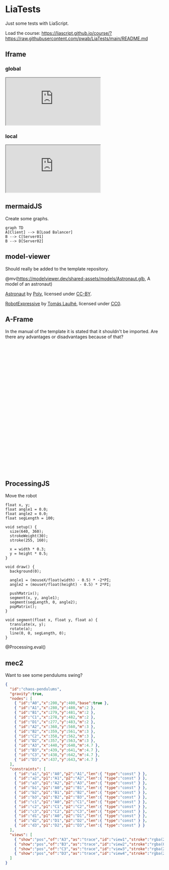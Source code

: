 <!--
author:   Philipp Wabnitz
version:  0.0.6
language: en
comment:  Just some LiaScript tests

script:
    https://unpkg.com/@google/model-viewer/dist/model-viewer.min.js
    https://unpkg.com/@google/model-viewer/dist/model-viewer-legacy.js
    https://cdnjs.cloudflare.com/ajax/libs/processing.js/1.6.6/processing.min.js

@mv: <model-viewer src="@0" alt="@1" auto-rotate camera-controls></model-viewer>

import:
    https://raw.githubusercontent.com/LiaTemplates/mermaid_template/master/README.md
    https://raw.githubusercontent.com/LiaTemplates/processingjs/master/README.md
    https://raw.githubusercontent.com/LiaTemplates/aframe/master/README.md
    https://raw.githubusercontent.com/LiaTemplates/mec2/main/README.md
-->

# LiaTests

Just some tests with LiaScript.

Load the course: https://liascript.github.io/course/?https://raw.githubusercontent.com/pwab/LiaTests/main/README.md

## Iframe

### global

<iframe src="https://liascript.github.io"></iframe>

### local

<iframe src="https://pwab.github.io/LiaTests/web/index.html"></iframe>

## mermaidJS

Create some graphs.

``` @mermaid(2)
graph TD
A[Client] --> B[Load Balancer]
B --> C[Server01]
B --> D[Server02]
```

## model-viewer

Should really be added to the template repository.

@mv(https://modelviewer.dev/shared-assets/models/Astronaut.glb, A model of an astronaut)

[Astronaut](https://poly.google.com/view/dLHpzNdygsg) by [Poly](https://poly.google.com/user/4aEd8rQgKu2), licensed under [CC-BY](https://creativecommons.org/licenses/by/2.0/).

<model-viewer id="paused-change-demo" camera-controls autoplay animation-name="Running" ar shadow-intensity="1" src="https://modelviewer.dev/shared-assets/models/RobotExpressive.glb" alt="An animated 3D model of a robot"></model-viewer>
  <script>
  (() => {
    const modelViewer = document.querySelector('#paused-change-demo');

    self.setInterval(() => {
      modelViewer.animationName = modelViewer.animationName === 'Running' ?
        'Wave' : 'Running';
    }, 1500.0);
  })();
  </script>

[RobotExpressive](https://github.com/mrdoob/three.js/tree/dev/examples/models/gltf/RobotExpressive) by [Tomás Laulhé](https://www.patreon.com/quaternius), licensed under [CC0](https://creativecommons.org/publicdomain/zero/1.0/). 


## A-Frame

In the manual of the template it is stated that it shouldn't be imported. Are there any advantages or disadvantages because of that?

<div style="height: 400px; width: 100%">
<a-scene embedded background="color: #ECECEC">
  <a-box position="-1 0.5 -3" rotation="0 45 0" color="#4CC3D9" shadow></a-box>
  <a-sphere position="0 1.25 -5" radius="1.25" color="#EF2D5E" shadow></a-sphere>
  <a-cylinder position="1 0.75 -3" radius="0.5" height="1.5" color="#FFC65D" shadow></a-cylinder>
  <a-plane position="0 0 -4" rotation="-90 0 0" width="4" height="4" color="#7BC8A4" shadow></a-plane>
</a-scene>
</div>

## ProcessingJS

Move the robot

```p5 -Roboterarm
float x, y;
float angle1 = 0.0;
float angle2 = 0.0;
float segLength = 100;

void setup() {
  size(640, 360);
  strokeWeight(30);
  stroke(255, 160);

  x = width * 0.3;
  y = height * 0.5;
}

void draw() {
  background(0);

  angle1 = (mouseX/float(width) - 0.5) * -2*PI;
  angle2 = (mouseY/float(height) - 0.5) * 2*PI;

  pushMatrix();
  segment(x, y, angle1);
  segment(segLength, 0, angle2);
  popMatrix();
}

void segment(float x, float y, float a) {
  translate(x, y);
  rotate(a);
  line(0, 0, segLength, 0);
}
```
@Processing.eval()

## mec2

Want to see some pendulums swing?

``` json @mec2
{
  "id":"chaos-pendulums",
  "gravity":true,
  "nodes": [
    { "id":"A0","x":200,"y":400,"base":true },
    { "id":"A1","x":280,"y":480,"m":2 },
    { "id":"B1","x":279,"y":481,"m":2 },
    { "id":"C1","x":278,"y":482,"m":2 },
    { "id":"D1","x":277,"y":483,"m":2 },
    { "id":"A2","x":360,"y":560,"m":3 },
    { "id":"B2","x":359,"y":561,"m":3 },
    { "id":"C2","x":358,"y":562,"m":3 },
    { "id":"D2","x":357,"y":563,"m":3 },
    { "id":"A3","x":440,"y":640,"m":4.7 },
    { "id":"B3","x":439,"y":641,"m":4.7 },
    { "id":"C3","x":438,"y":642,"m":4.7 },
    { "id":"D3","x":437,"y":643,"m":4.7 }
  ],
  "constraints": [
    { "id":"a1","p1":"A0","p2":"A1","len":{ "type":"const" } },
    { "id":"a2","p1":"A1","p2":"A2","len":{ "type":"const" } },
    { "id":"a3","p1":"A2","p2":"A3","len":{ "type":"const" } },
    { "id":"b1","p1":"A0","p2":"B1","len":{ "type":"const" } },
    { "id":"b2","p1":"B1","p2":"B2","len":{ "type":"const" } },
    { "id":"b3","p1":"B2","p2":"B3","len":{ "type":"const" } },
    { "id":"c1","p1":"A0","p2":"C1","len":{ "type":"const" } },
    { "id":"c2","p1":"C1","p2":"C2","len":{ "type":"const" } },
    { "id":"c3","p1":"C2","p2":"C3","len":{ "type":"const" } },
    { "id":"d1","p1":"A0","p2":"D1","len":{ "type":"const" } },
    { "id":"d2","p1":"D1","p2":"D2","len":{ "type":"const" } },
    { "id":"d3","p1":"D2","p2":"D3","len":{ "type":"const" } }
  ],
  "views": [
    { "show":"pos","of":"A3","as":"trace","id":"view1","stroke":"rgba(255,0,0,.5)" },
    { "show":"pos","of":"B3","as":"trace","id":"view2","stroke":"rgba(0,255,0,.5)" },
    { "show":"pos","of":"C3","as":"trace","id":"view3","stroke":"rgba(255,255,0,.5)" },
    { "show":"pos","of":"D3","as":"trace","id":"view4","stroke":"rgba(255,0,255,.5)" }
  ]
}
```
